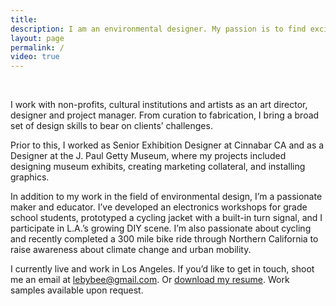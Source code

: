 ```yaml
---
title:
description: I am an environmental designer. My passion is to find exciting new ways to create educational experiences for museums and cultural institutions.
layout: page
permalink: /
video: true
---
```


<br />

I work with non-profits, cultural institutions and artists as an art director, designer and project manager. From curation to fabrication, I bring a broad set of design skills to bear on clients’ challenges.

Prior to this, I worked as Senior Exhibition Designer at Cinnabar CA and as a Designer at the J. Paul Getty Museum, where my projects included designing museum exhibits, creating marketing collateral, and installing graphics.

In addition to my work in the field of environmental design, I’m a passionate maker and educator. I’ve developed an electronics workshops for grade school students, prototyped a cycling jacket with a built-in turn signal, and I participate in L.A.’s growing DIY scene. I’m also passionate about cycling and recently completed a 300 mile bike ride through Northern California to raise awareness about climate change and urban mobility.

I currently live and work in Los Angeles. If you’d like to get in touch, shoot me an email at lebybee@gmail.com. Or [download my resume]({{site.baseurl}}/assets/files/lb_resume_2016.pdf). Work samples available upon request.

<br />

